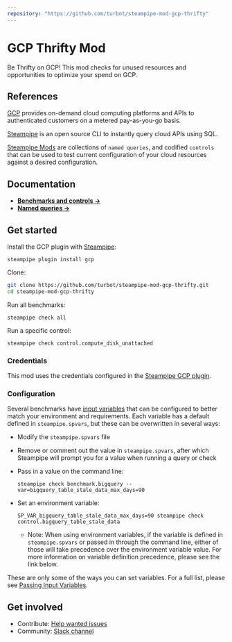 ```yaml
---
repository: "https://github.com/turbot/steampipe-mod-gcp-thrifty"
---
```


# GCP Thrifty Mod

Be Thrifty on GCP! This mod checks for unused resources and opportunities to optimize your spend on GCP.

## References

[GCP](https://cloud.google.com) provides on-demand cloud computing platforms and APIs to authenticated customers on a metered pay-as-you-go basis. 

[Steampipe](https://steampipe.io) is an open source CLI to instantly query cloud APIs using SQL.

[Steampipe Mods](https://steampipe.io/docs/reference/mod-resources#mod) are collections of `named queries`, and codified `controls` that can be used to test current configuration of your cloud resources against a desired configuration.

## Documentation

- **[Benchmarks and controls →](https://hub.steampipe.io/mods/turbot/gcp_thrifty/controls)**
- **[Named queries →](https://hub.steampipe.io/mods/turbot/gcp_thrifty/queries)**

## Get started

Install the GCP plugin with [Steampipe](https://steampipe.io):
```shell
steampipe plugin install gcp
```

Clone:
```sh
git clone https://github.com/turbot/steampipe-mod-gcp-thrifty.git
cd steampipe-mod-gcp-thrifty
```

Run all benchmarks:
```shell
steampipe check all
```

Run a specific control:
```shell
steampipe check control.compute_disk_unattached
```

### Credentials

This mod uses the credentials configured in the [Steampipe GCP plugin](https://hub.steampipe.io/plugins/turbot/gcp).

### Configuration

Several benchmarks have [input variables](https://steampipe.io/docs/using-steampipe/mod-variables) that can be configured to better match your environment and requirements. Each variable has a default defined in `steampipe.spvars`, but these can be overwritten in several ways:

- Modify the `steampipe.spvars` file
- Remove or comment out the value in `steampipe.spvars`, after which Steampipe will prompt you for a value when running a query or check
- Pass in a value on the command line:

  ```shell
  steampipe check benchmark.bigquery --var=bigquery_table_stale_data_max_days=90
  ```

- Set an environment variable:

  ```shell
  SP_VAR_bigquery_table_stale_data_max_days=90 steampipe check control.bigquery_table_stale_data
  ```

  - Note: When using environment variables, if the variable is defined in `steampipe.spvars` or passed in through the command line, either of those will take precedence over the environment variable value. For more information on variable definition precedence, please see the link below.

These are only some of the ways you can set variables. For a full list, please see [Passing Input Variables](https://steampipe.io/docs/using-steampipe/mod-variables#passing-input-variables).

## Get involved

* Contribute: [Help wanted issues](https://github.com/turbot/steampipe-mod-gcp-thrifty/labels/help%20wanted)
* Community: [Slack channel](https://join.slack.com/t/steampipe/shared_invite/zt-oij778tv-lYyRTWOTMQYBVAbtPSWs3g)
